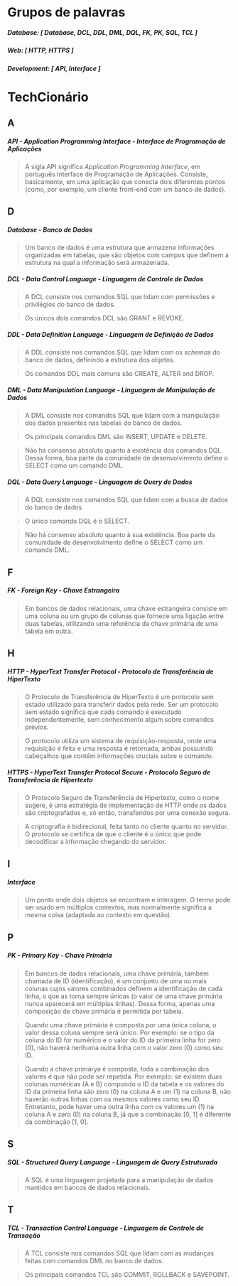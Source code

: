 # Grupos de palavras

##### Database: [ Database, DCL, DDL, DML, DQL, FK, PK, SQL, TCL ]

##### Web: [ HTTP, HTTPS ]

##### Development: [ API, Interface ]



# TechCionário



## A

##### API - Application Programming Interface - Interface de Programação de Aplicações

> A sigla API significa *Application Programming Interface*, em português Interface de Programação de Aplicações. Consiste, basicamente, em uma aplicação que conecta dois diferentes pontos (como, por exemplo, um cliente front-end com um banco de dados).



## D

##### Database - Banco de Dados

> Um banco de dados é uma estrutura que armazena informações organizadas em tabelas, que são objetos com campos que definem a estrutura na qual a informação será armazenada.

##### DCL - Data Control Language - Linguagem de Controle de Dados

> A DCL consiste nos comandos SQL que lidam com permissões e privilégios do banco de dados.

> Os únicos dois comandos DCL são GRANT e REVOKE.

##### DDL - Data Definition Language - Linguagem de Definição de Dados

> A DDL consiste nos comandos SQL que lidam com os *schemas* do banco de dados, definindo a estrutura dos objetos.

> Os comandos DDL mais comuns são CREATE, ALTER and DROP.

##### DML - Data Manipulation Language - Linguagem de Manipulação de Dados

> A DML consiste nos comandos SQL que lidam com a manipulação dos dados presentes nas tabelas do banco de dados.

> Os principais comandos DML são INSERT, UPDATE e DELETE.

> Não há consenso absoluto quanto à existência dos comandos DQL. Dessa forma, boa parte da comunidade de desenvolvimento define o SELECT como um comando DML.

##### DQL - Data Query Language - Linguagem de Query de Dados

> A DQL consiste nos comandos SQL que lidam com a busca de dados do banco de dados.

> O único comando DQL é o SELECT.

> Não há consenso absoluto quanto à sua existência. Boa parte da comunidade de desenvolvimento define o SELECT como um comando DML.



## F

##### FK - Foreign Key - Chave Estrangeira

> Em bancos de dados relacionais, uma chave estrangeira consiste em uma coluna ou um grupo de colunas que fornece uma ligação entre duas tabelas, utilizando uma referência da chave primária de uma tabela em outra.



## H

##### HTTP - HyperText Transfer Protocol - Protocolo de Transferência de HiperTexto

> O Protocolo de Transferência de HiperTexto é um protocolo sem estado utilizado para transferir dados pela rede. Ser um protocolo sem estado significa que cada comando é executado independentemente, sem conhecimento algum sobre comandos prévios.

> O protocolo utiliza um sistema de requisição-resposta, onde uma requisição é feita e uma resposta é retornada, ambas possuindo cabeçalhos que contêm informações cruciais sobre o comando.

##### HTTPS - HyperText Transfer Protocol Secure - Protocolo Seguro de Transferência de Hipertexto

> O Protocolo Seguro de Transferência de Hipertexto, como o nome sugere, é uma estratégia de implementação de HTTP onde os dados são criptografados e, só então, transferidos por uma conexão segura.

> A criptografia é bidirecional, feita tanto no cliente quanto no servidor. O protocolo se certifica de que o cliente é o único que pode decodificar a informação chegando do servidor.



## I

##### Interface

> Um ponto onde dois objetos se encontram e interagem. O termo pode ser usado em múltiplos contextos, mas normalmente significa a mesma coisa (adaptada ao contexto em questão).



## P

##### PK - Primary Key - Chave Primária

> Em bancos de dados relacionais, uma chave primária, também chamada de ID (identificação), é um conjunto de uma ou mais colunas cujos valores combinados definem a identificação de cada linha, o que as torna sempre únicas (o valor de uma chave primária nunca aparecerá em múltiplas linhas). Dessa forma, apenas uma composição de chave primária é permitida por tabela.

> Quando uma chave primária é composta por uma única coluna, o valor dessa coluna sempre será único. Por exemplo: se o tipo da coluna do ID for numérico e o valor do ID da primeira linha for zero (0), não haverá nenhuma outra linha com o valor zero (0) como seu ID.

> Quando a chave primárya é composta, toda a combinação dos valores é que não pode ser repetida. Por exemplo: se existem duas colunas numéricas (A e B) compondo o ID da tabela e os valores do ID da primeira linha são zero (0) na coluna A e um (1) na coluna B, não haverão outras linhas com os mesmos valores como seu ID. Entretanto, pode haver uma outra linha com os valores um (1) na coluna A e zero (0) na coluna B, já que a combinação [0, 1] é diferente da combinação [1, 0].



## S

##### SQL - Structured Query Language - Linguagem de Query Estruturada

> A SQL é uma linguagem projetada para a manipulação de dados mantidos em bancos de dados relacionais.



## T

##### TCL - Transaction Control Language - Linguagem de Controle de Transação

> A TCL consiste nos comandos SQL que lidam com as mudanças feitas com comandos DML no banco de dados.

> Os principais comandos TCL são COMMIT, ROLLBACK e SAVEPOINT.